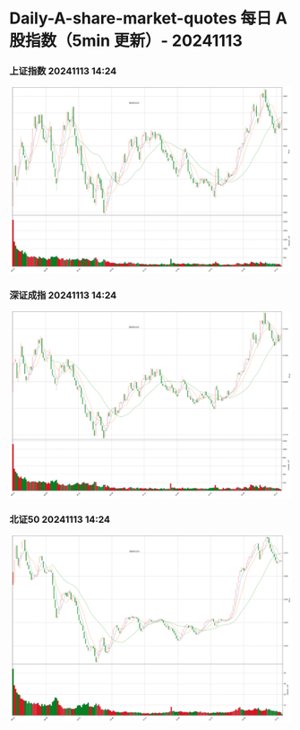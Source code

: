 
# Daily-A-share-market-quotes 每日 A 股指数（5min 更新）- 20241113

### 上证指数 20241113 14:24
![](./fig/2024/11/20241113-sh000001.png)

### 深证成指 20241113 14:24
![](./fig/2024/11/20241113-sz399001.png)

### 北证50 20241113 14:24
![](./fig/2024/11/20241113-bj899050.png)
